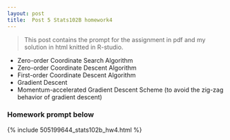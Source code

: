 ```yaml
---
layout: post
title:  Post 5 Stats102B homework4
---
```

> This post contains the prompt for the assignment in pdf and my solution in html knitted in R-studio.

- Zero-order Coordinate Search Algorithm
- Zero-order Coordinate Descent Algorithm
- First-order Coordinate Descent Algorithm
- Gradient Descent
- Momentum-accelerated Gradient Descent Scheme (to avoid the zig-zag behavior of gradient descent)

### Homework prompt below

{% include 505199644_stats102b_hw4.html %}

<object data="/images/homework4.pdf" width="800" height="1000" type='application/pdf'/>
